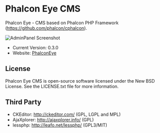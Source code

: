 Phalcon Eye CMS
=====================

Phalcon Eye - CMS based on Phalcon PHP Framework (https://github.com/phalcon/cphalcon).

![AdminPanel Screenshot](https://raw.github.com/lantian/PhalconEye/master/gitdata/screenshot1.png)

* Current Version: 0.3.0
* Website: [PhalconEye](http://phalconeye.com/)

License
-------
Phalcon Eye CMS is open-source software licensed under the New BSD License. See the LICENSE.txt file for more information.

Third Party
-----------
* CKEditor: http://ckeditor.com/ (GPL, LGPL and MPL)
* AjaXplorer: http://ajaxplorer.info/ (GPL)
* lessphp: http://leafo.net/lessphp/ (GPL3/MIT)
